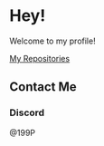 # Hey!
Welcome to my profile!

[My Repositories](https://github.com/stars/WillKirkmanM/lists/home-brewed)

## Contact Me
### Discord
@199P
